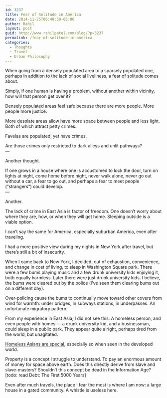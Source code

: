 ```yaml
---
id: 3237
title: Fear of Solitude in America
date: 2014-11-25T06:48:58-05:00
author: Rahil
layout: post
guid: http://www.rahilpatel.com/blog/?p=3237
permalink: /fear-of-solitude-in-america
categories:
  - Thoughts
  - Travel
  - Urban Philosophy
---
```

When going from a densely populated area to a sparsely populated one, perhaps in addition to the lack of social liveliness, a fear of solitude comes about.

Simply, if one human is having a problem, without another within vicinity, how will that person get over it?

Densely populated areas feel safe because there are more people. More people more justice.

More desolate areas allow have more space between people and less light. Both of which attract petty crimes.

Favelas are populated, yet have crimes.

Are those crimes only restricted to dark alleys and unlit pathways?  
&#8212;

Another thought.

If one grows in a house where one is accustomed to lock the door, turn on lights at night, come home before night, never walk alone, never go out without a car, a fear to go out, and perhaps a fear to meet people (&#8220;strangers&#8221;) could develop.  
&#8212;

Another.

The lack of crime in East Asia is factor of freedom. One doesn&#8217;t worry about where they are, how, or when they will get home. Sleeping outside is a viable option.

I can&#8217;t say the same for America, especially suburban America, even after traveling.

I had a more positive view during my nights in New York after travel, but there&#8217;s still a bit of insecurity.

When I came back to New York, I decided, out of exhaustion, convenience, and change in cost of living, to sleep in Washington Square park. There were a few bums playing music and a few drunk university kids enjoying it, both equally harmless. Later there were just drunk university kids. I believe, the bums were cleared out by the police (I&#8217;ve seen them clearing bums out on a different day).

Over-policing cause the bums to continually move toward other covers from wind for warmth: under bridges, in subways stations, in underpasses. An unfortunate migratory pattern.

From my experience in East Asia, I did not see this. A homeless person, and even people with homes &#8212; a drunk university kid, and a businessman, could sleep in a public park. They appear quite alright, perhaps tired from the world, but unagitated.

[Homeless Asians are special](http://www.rahilpatel.com/blog/homeless-asians "Homeless Asians"), especially so when seen in the developed world.

Property is a concept I struggle to understand. To pay an enormous amount of money for space above earth. Does this directly derive from slave and slave-masters? Shouldn&#8217;t this concept be dead in the Information Age? [todo: read Debt: The First 5000 Years]

Even after much travels, the place I fear the most is where I am now: a large house in a gated community. A whistle is useless here.